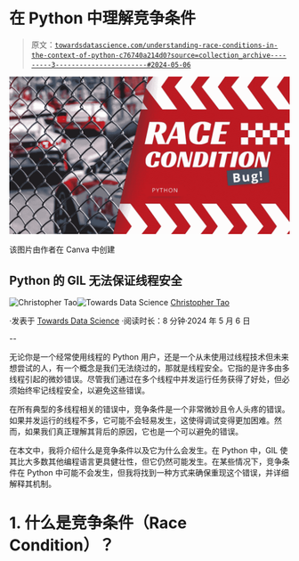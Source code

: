 # 在 Python 中理解竞争条件

> 原文：[`towardsdatascience.com/understanding-race-conditions-in-the-context-of-python-c76740a214d0?source=collection_archive---------3-----------------------#2024-05-06`](https://towardsdatascience.com/understanding-race-conditions-in-the-context-of-python-c76740a214d0?source=collection_archive---------3-----------------------#2024-05-06)

![](img/0231a75fb6d343547ed24fa477b2d4f8.png)

该图片由作者在 Canva 中创建

## Python 的 GIL 无法保证线程安全

[](https://christophertao.medium.com/?source=post_page---byline--c76740a214d0--------------------------------)![Christopher Tao](https://christophertao.medium.com/?source=post_page---byline--c76740a214d0--------------------------------)[](https://towardsdatascience.com/?source=post_page---byline--c76740a214d0--------------------------------)![Towards Data Science](https://towardsdatascience.com/?source=post_page---byline--c76740a214d0--------------------------------) [Christopher Tao](https://christophertao.medium.com/?source=post_page---byline--c76740a214d0--------------------------------)

·发表于 [Towards Data Science](https://towardsdatascience.com/?source=post_page---byline--c76740a214d0--------------------------------) ·阅读时长：8 分钟·2024 年 5 月 6 日

--

无论你是一个经常使用线程的 Python 用户，还是一个从未使用过线程技术但未来想尝试的人，有一个概念是我们无法绕过的，那就是线程安全。它指的是许多由多线程引起的微妙错误。尽管我们通过在多个线程中并发运行任务获得了好处，但必须始终牢记线程安全，以避免这些错误。

在所有典型的多线程相关的错误中，竞争条件是一个非常微妙且令人头疼的错误。如果并发运行的线程不多，它可能不会轻易发生，这使得调试变得更加困难。然而，如果我们真正理解其背后的原因，它也是一个可以避免的错误。

在本文中，我将介绍什么是竞争条件以及它为什么会发生。在 Python 中，GIL 使其比大多数其他编程语言更具健壮性，但它仍然可能发生。在某些情况下，竞争条件在 Python 中可能不会发生，但我将找到一种方式来确保重现这个错误，并详细解释其机制。

# 1\. 什么是竞争条件（Race Condition）？
